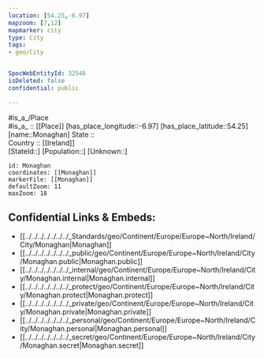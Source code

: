 ```yaml
---
location: [54.25,-6.97] 
mapzoom: [7,12] 
mapmarker: city 
type: City
tags:
- geo/City


SpocWebEntityId: 32546
isDeleted: false
confidential: public

---
```

#is_a_/Place  
#is_a_ :: [[Place]] 
[has_place_longitude::-6.97] 
[has_place_latitude::54.25] 
[name::Monaghan] 
State ::  
Country :: [[Ireland]]  
[StateId::] 
[Population::] 
[Unknown::] 


```leaflet
id: Monaghan
coordinates: [[Monaghan]] 
markerFile: [[Monaghan]] 
defaultZoom: 11 
maxZoom: 18
```


## Confidential Links & Embeds: 
- [[../../../../../../../_Standards/geo/Continent/Europe/Europe~North/Ireland/City/Monaghan|Monaghan]] 
- [[../../../../../../../_public/geo/Continent/Europe/Europe~North/Ireland/City/Monaghan.public|Monaghan.public]] 
- [[../../../../../../../_internal/geo/Continent/Europe/Europe~North/Ireland/City/Monaghan.internal|Monaghan.internal]] 
- [[../../../../../../../_protect/geo/Continent/Europe/Europe~North/Ireland/City/Monaghan.protect|Monaghan.protect]] 
- [[../../../../../../../_private/geo/Continent/Europe/Europe~North/Ireland/City/Monaghan.private|Monaghan.private]] 
- [[../../../../../../../_personal/geo/Continent/Europe/Europe~North/Ireland/City/Monaghan.personal|Monaghan.personal]] 
- [[../../../../../../../_secret/geo/Continent/Europe/Europe~North/Ireland/City/Monaghan.secret|Monaghan.secret]] 
